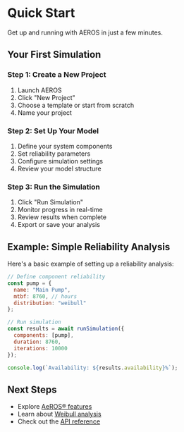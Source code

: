 # Quick Start

Get up and running with AEROS in just a few minutes.

## Your First Simulation

### Step 1: Create a New Project

1. Launch AEROS
2. Click "New Project"
3. Choose a template or start from scratch
4. Name your project

### Step 2: Set Up Your Model

1. Define your system components
2. Set reliability parameters
3. Configure simulation settings
4. Review your model structure

### Step 3: Run the Simulation

1. Click "Run Simulation"
2. Monitor progress in real-time
3. Review results when complete
4. Export or save your analysis

## Example: Simple Reliability Analysis

Here's a basic example of setting up a reliability analysis:

```javascript
// Define component reliability
const pump = {
  name: "Main Pump",
  mtbf: 8760, // hours
  distribution: "weibull"
};

// Run simulation
const results = await runSimulation({
  components: [pump],
  duration: 8760,
  iterations: 10000
});

console.log(`Availability: ${results.availability}%`);
```

## Next Steps

- Explore [AeROS® features](/guide/aeros)
- Learn about [Weibull analysis](/guide/weibull)
- Check out the [API reference](/api/)